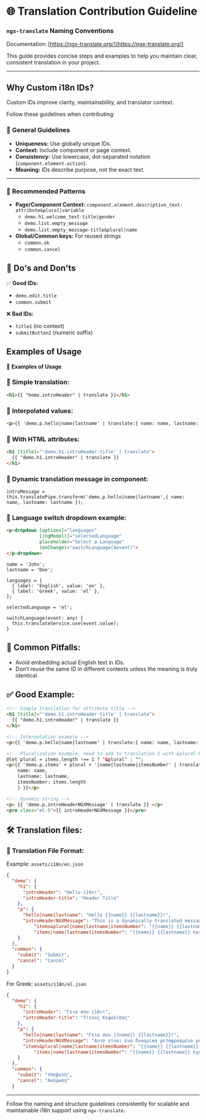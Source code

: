 # 🌐 Translation Contribution Guideline


### `ngx-translate` Naming Conventions

Documentation: [https://ngx-translate.org/](https://ngx-translate.org/)

This guide provides concise steps and examples to help you maintain clear, consistent translation in your project.

---

## Why Custom i18n IDs?

Custom IDs improve clarity, maintainability, and translator context.

Follow these guidelines when contributing:

### 🔹 **General Guidelines**

- **Uniqueness:** Use globally unique IDs.
- **Context:** Include component or page context.
- **Consistency:** Use lowercase, dot-separated notation (`component.element.action`).
- **Meaning:** IDs describe purpose, not the exact text.

---

### 🔹 **Recommended Patterns**

- **Page/Component Context:** `component.element.descriptive_text-attribute&plural|variable`
    - `demo.h1.welcome_text-title|gender`
    - `demo.list.empty_message`
    - `demo.list.empty_message-title&plural|name`
- **Global/Common keys:** For reused strings
    - `common.ok`
    - `common.cancel`


## 🚨 **Do's and Don'ts**

✅ **Good IDs:**

- `demo.edit.title`
- `common.submit`

❌ **Bad IDs:**

- `title1` (no context)
- `submitButton2` (numeric suffix)


## **Examples of Usage**

🚩 **Examples of Usage**

### 🔸 **Simple translation:**

```html
<h1>{{ "home.introHeader" | translate }}</h1>
```

### 🔸 **Interpolated values:**

```html
<p>{{ 'demo.p.hello|name|lastname' | translate:{ name: name, lastname: lastname } }}</p>
```

### 🔸 **With HTML attributes:**

```html
<h1 [title]="'demo.h1.introHeader-title' | translate">
  {{ "demo.h1.introHeader" | translate }}
</h1>
```

### 🔸 **Dynamic translation message in component:**

```
introMessage = this.translatePipe.transform('demo.p.hello|name|lastname',{ name: name, lastname: lastname });
```

### 🔸 **Language switch dropdown example:**

```html
<p-dropdown [options]="languages"
            [(ngModel)]="selectedLanguage"
            placeholder="Select a Language"
            (onChange)="switchLanguage($event)">
</p-dropdown>
```

```tsx
name = 'John';
lastname = 'Doe';

languages = [
  { label: 'English', value: 'en' },
  { label: 'Greek', value: 'el' },
];

selectedLanguage = 'el';

switchLanguage(event: any) {
  this.translateService.use(event.value);
}
```

## 🚧 **Common Pitfalls:**

- Avoid embedding actual English text in IDs.
- Don’t reuse the same ID in different contexts unless the meaning is truly identical.


## ✅ **Good Example:**

```html
<!-- Simple translation for attribute title -->
<h1 [title]="'demo.h1.introHeader-title' | translate">
  {{ "demo.h1.introHeader" | translate }}
</h1>

<!-- Interpolation example -->
<p>{{ 'demo.p.hello|name|lastname' | translate:{ name: name, lastname: lastname } }}</p>

<!-- Pluralization example, need to add to translation 1 with &plural key name -->
@let plural = items.length !== 1 ? "&plural" : "";
<p>{{ 'demo.p.items' + plural + '|name|lastname|itemsNumber' | translate: { 
	name: name, 
	lastname: lastname,
	itemsNumber: items.length 
	} }}</p>

<!-- Dynamic string -->
<p> {{ 'demo.p.introHeaderNGXMessage' | translate }} </p>
<pre class="ml-5">{{ introHeaderNGXMessage }}</pre>
```


## 🛠️ **Translation files:**

### 🔹 **Translation File Format:**

Example: `assets/i18n/en.json`

```json
{
  "demo": {
    "h1": {
      "introHeader": "Hello i18n!",
      "introHeader-title": "Header Title"
    },
    "p": {
      "hello|name|lastname": "Hello {{name}} {{lastname}}!",
      "introHeaderNGXMessage": "This is a dynamically translated message.",
		  "items&plural|name|lastname|itemsNumber": "{{name}} {{lastname}} has {{itemsNumber}} items ",
		  "items|name|lastname|itemsNumber": "{{name}} {{lastname}} has {{itemsNumber}} item",
    }
  },
  "common": {
    "submit": "Submit",
    "cancel": "Cancel"
  }
}
```

For Greek: `assets/i18n/el.json`

```json
{
  "demo": {
    "h1": {
      "introHeader": "Γεια σου i18n!",
      "introHeader-title": "Τίτλος Κεφαλίδας"
    },
    "p": {
      "hello|name|lastname": "Γεια σου {{name}} {{lastname}}!",
      "introHeaderNGXMessage": "Αυτό είναι ένα δυναμικά μεταφρασμένο μήνυμα.",
      "items&plural|name|lastname|itemsNumber": "{{name}} {{lastname}} έχει {{itemsNumber}} αντικείμενα",
		  "items|name|lastname|itemsNumber": "{{name}} {{lastname}} έχει {{itemsNumber}} αντικείμενο"
    }
  },
  "common": {
    "submit": "Υποβολή",
    "cancel": "Ακύρωση"
  }
```

---

Follow the naming and structure guidelines consistently for scalable and maintainable i18n support using `ngx-translate`.
